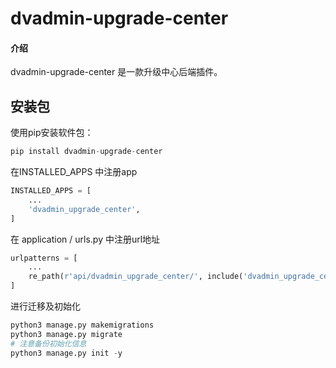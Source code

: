 # dvadmin-upgrade-center

#### 介绍
dvadmin-upgrade-center 是一款升级中心后端插件。

## 安装包

使用pip安装软件包：

~~~python
pip install dvadmin-upgrade-center
~~~

在INSTALLED_APPS 中注册app

~~~python
INSTALLED_APPS = [
    ...
    'dvadmin_upgrade_center',
]
~~~

在 application / urls.py 中注册url地址

~~~python
urlpatterns = [
    ...
    re_path(r'api/dvadmin_upgrade_center/', include('dvadmin_upgrade_center.urls')),
]
~~~

进行迁移及初始化
```python
python3 manage.py makemigrations 
python3 manage.py migrate 
# 注意备份初始化信息
python3 manage.py init -y 
```
